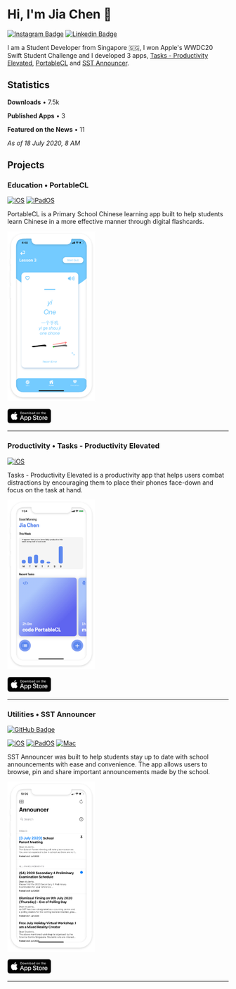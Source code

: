 # Hi, I'm Jia Chen 👋
[![Instagram Badge](https://img.shields.io/badge/-jiachenyee-e04156?style=flat-square&logo=Instagram&logoColor=white&link=http://instagram.com/jiachenyee/)](http://instagram.com/jiachenyee/) [![Linkedin Badge](https://img.shields.io/badge/-Jia%20Chen%20Yee-blue?style=flat-square&logo=Linkedin&logoColor=white&link=https://www.linkedin.com/in/jia-chen-yee/)](https://www.linkedin.com/in/jia-chen-yee/) 

I am a Student Developer from Singapore 🇸🇬, I won Apple's WWDC20 Swift Student Challenge and I developed 3 apps, [Tasks - Productivity Elevated](#productivity--tasks---productivity-elevated), [PortableCL](#education--portablecl) and [SST Announcer](#utilities--sst-announcer). 

## Statistics 
**Downloads** • 7.5k

**Published Apps** • 3

**Featured on the News** • 11

*As of 18 July 2020, 8 AM*


## Projects
### Education • **PortableCL**
[![iOS](http://img.shields.io/badge/platform-iOS-blue.svg?style=flat)](https://developer.apple.com/iphone/index.action)
[![iPadOS](http://img.shields.io/badge/platform-iPadOS-blue.svg?style=flat)](https://developer.apple.com/ipad/)

PortableCL is a Primary School Chinese learning app built to help students learn Chinese in a more effective manner through digital flashcards. 

<img src="https://github.com/jiachenyee/jiachenyee/raw/master/Projects/portablecl.png" width="200">

[<img src="https://github.com/jiachenyee/jiachenyee/raw/master/Assets/AppStore.svg" width="100">](https://apps.apple.com/sg/app/portablecl/id1389024983)

---

### Productivity • **Tasks - Productivity Elevated**
[![iOS](http://img.shields.io/badge/platform-iOS-blue.svg?style=flat)](https://developer.apple.com/iphone/index.action)

Tasks - Productivity Elevated is a productivity app that helps users combat distractions by encouraging them to place their phones face-down and focus on the task at hand. 
 
<img src="https://github.com/jiachenyee/jiachenyee/raw/master/Projects/tasks.png" width="200">

[<img src="https://github.com/jiachenyee/jiachenyee/raw/master/Assets/AppStore.svg" width="100">](https://apps.apple.com/sg/app/tasks-productivity-elevated/id1440454388)

---

### Utilities • **SST Announcer**
[![GitHub Badge](https://img.shields.io/badge/-SST%20Announcer%20iOS-black?style=flat-square&logo=GitHub&logoColor=white/)](https://github.com/sst-inc/SST-Announcer-iOS/) 

[![iOS](http://img.shields.io/badge/platform-iOS-blue.svg?style=flat)](https://developer.apple.com/iphone/index.action)
[![iPadOS](http://img.shields.io/badge/platform-iPadOS-blue.svg?style=flat)](https://developer.apple.com/ipad/)
[![Mac](http://img.shields.io/badge/platform-MacOS-blue.svg?style=flat)](https://developer.apple.com/mac-catalyst/)

SST Announcer was built to help students stay up to date with school announcements with ease and convenience. The app allows users to browse, pin and share important announcements made by the school. 
 
<img src="https://github.com/jiachenyee/jiachenyee/raw/master/Projects/announcer.png" width="200">

[<img src="https://github.com/jiachenyee/jiachenyee/raw/master/Assets/AppStore.svg" width="100">](https://apps.apple.com/sg/app/sst-announcer/id683929182)

---
